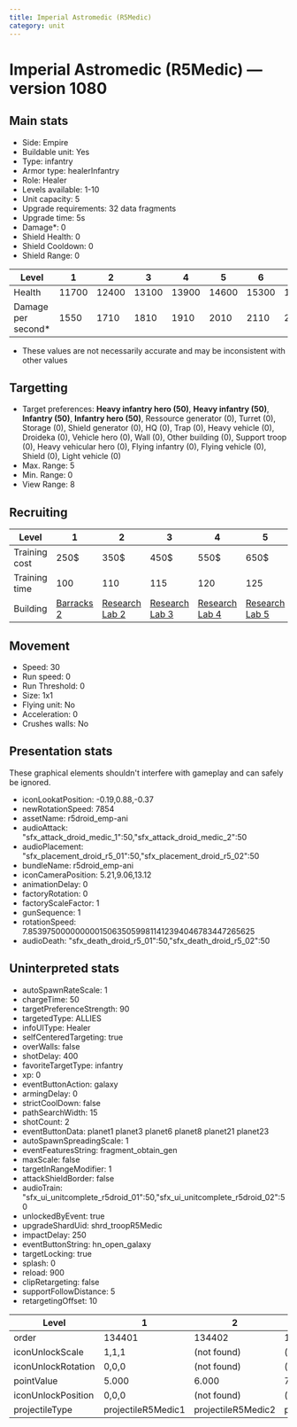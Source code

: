 ```yaml
---
title: Imperial Astromedic (R5Medic)
category: unit
---
```


# Imperial Astromedic (R5Medic) — version 1080

## Main stats

  * Side: Empire
  * Buildable unit: Yes
  * Type: infantry
  * Armor type: healerInfantry
  * Role: Healer
  * Levels available: 1-10
  * Unit capacity: 5
  * Upgrade requirements: 32 data fragments
  * Upgrade time: 5s
  * Damage*: 0
  * Shield Health: 0
  * Shield Cooldown: 0
  * Shield Range: 0

|Level             |1    |2    |3    |4    |5    |6    |7    |8    |9    |10   |
|------------------|-----|-----|-----|-----|-----|-----|-----|-----|-----|-----|
|Health            |11700|12400|13100|13900|14600|15300|16000|16800|18100|19500|
|Damage per second*|1550 |1710 |1810 |1910 |2010 |2110 |2210 |2310 |2490 |2690 |

* These values are not necessarily accurate and may be inconsistent with other values

## Targetting

  * Target preferences: **Heavy infantry hero (50)**, **Heavy infantry (50)**, **Infantry (50)**, **Infantry hero (50)**, Ressource generator (0), Turret (0), Storage (0), Shield generator (0), HQ (0), Trap (0), Heavy vehicle (0), Droideka (0), Vehicle hero (0), Wall (0), Other building (0), Support troop (0), Heavy vehicular hero (0), Flying infantry (0), Flying vehicle (0), Shield (0), Light vehicle (0)
  * Max. Range: 5
  * Min. Range: 0
  * View Range: 8

## Recruiting

|Level        |1                                |2                                      |3                                      |4                                      |5                                      |6                                      |7                                      |8                                      |9                                      |10                                      |
|-------------|---------------------------------|---------------------------------------|---------------------------------------|---------------------------------------|---------------------------------------|---------------------------------------|---------------------------------------|---------------------------------------|---------------------------------------|----------------------------------------|
|Training cost|250$                             |350$                                   |450$                                   |550$                                   |650$                                   |750$                                   |850$                                   |1000$                                  |1050$                                  |1150$                                   |
|Training time|100                              |110                                    |115                                    |120                                    |125                                    |130                                    |135                                    |140                                    |145                                    |150                                     |
|Building     |[Barracks 2](empireBarracks.html)|[Research Lab 2](empireOffenseLab.html)|[Research Lab 3](empireOffenseLab.html)|[Research Lab 4](empireOffenseLab.html)|[Research Lab 5](empireOffenseLab.html)|[Research Lab 6](empireOffenseLab.html)|[Research Lab 7](empireOffenseLab.html)|[Research Lab 8](empireOffenseLab.html)|[Research Lab 9](empireOffenseLab.html)|[Research Lab 10](empireOffenseLab.html)|

## Movement

  * Speed: 30
  * Run speed: 0
  * Run Threshold: 0
  * Size: 1x1
  * Flying unit: No
  * Acceleration: 0
  * Crushes walls: No

## Presentation stats

These graphical elements shouldn't interfere with gameplay and can safely be ignored.

  * iconLookatPosition: -0.19,0.88,-0.37
  * newRotationSpeed: 7854
  * assetName: r5droid_emp-ani
  * audioAttack: "sfx_attack_droid_medic_1":50,"sfx_attack_droid_medic_2":50
  * audioPlacement: "sfx_placement_droid_r5_01":50,"sfx_placement_droid_r5_02":50
  * bundleName: r5droid_emp-ani
  * iconCameraPosition: 5.21,9.06,13.12
  * animationDelay: 0
  * factoryRotation: 0
  * factoryScaleFactor: 1
  * gunSequence: 1
  * rotationSpeed: 7.8539750000000001506350599811412394046783447265625
  * audioDeath: "sfx_death_droid_r5_01":50,"sfx_death_droid_r5_02":50

## Uninterpreted stats

  * autoSpawnRateScale: 1
  * chargeTime: 50
  * targetPreferenceStrength: 90
  * targetedType: ALLIES
  * infoUIType: Healer
  * selfCenteredTargeting: true
  * overWalls: false
  * shotDelay: 400
  * favoriteTargetType: infantry
  * xp: 0
  * eventButtonAction: galaxy
  * armingDelay: 0
  * strictCoolDown: false
  * pathSearchWidth: 15
  * shotCount: 2
  * eventButtonData: planet1 planet3 planet6 planet8 planet21 planet23
  * autoSpawnSpreadingScale: 1
  * eventFeaturesString: fragment_obtain_gen
  * maxScale: false
  * targetInRangeModifier: 1
  * attackShieldBorder: false
  * audioTrain: "sfx_ui_unitcomplete_r5droid_01":50,"sfx_ui_unitcomplete_r5droid_02":50
  * unlockedByEvent: true
  * upgradeShardUid: shrd_troopR5Medic
  * impactDelay: 250
  * eventButtonString: hn_open_galaxy
  * targetLocking: true
  * splash: 0
  * reload: 900
  * clipRetargeting: false
  * supportFollowDistance: 5
  * retargetingOffset: 10

|Level             |1                 |2                 |3                 |4                 |5                 |6                 |7                 |8                 |9                 |10                 |
|------------------|------------------|------------------|------------------|------------------|------------------|------------------|------------------|------------------|------------------|-------------------|
|order             |134401            |134402            |134403            |134404            |134405            |134406            |134407            |134408            |134409            |134410             |
|iconUnlockScale   |1,1,1             |(not found)       |(not found)       |(not found)       |(not found)       |(not found)       |(not found)       |(not found)       |(not found)       |(not found)        |
|iconUnlockRotation|0,0,0             |(not found)       |(not found)       |(not found)       |(not found)       |(not found)       |(not found)       |(not found)       |(not found)       |(not found)        |
|pointValue        |5.000             |6.000             |7.000             |8.000             |9.000             |10.000            |11.000            |12.000            |13.000            |15.000             |
|iconUnlockPosition|0,0,0             |(not found)       |(not found)       |(not found)       |(not found)       |(not found)       |(not found)       |(not found)       |(not found)       |(not found)        |
|projectileType    |projectileR5Medic1|projectileR5Medic2|projectileR5Medic3|projectileR5Medic4|projectileR5Medic5|projectileR5Medic6|projectileR5Medic7|projectileR5Medic8|projectileR5Medic9|projectileR5Medic10|

